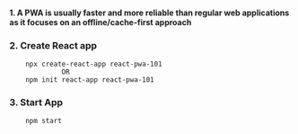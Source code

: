 #### 1. A PWA is usually faster and more reliable than regular web applications as it focuses on an offline/cache-first approach 

### 2. Create React app
        npx create-react-app react-pwa-101
                 OR
        npm init react-app react-pwa-101
        
### 3. Start App 
        npm start
